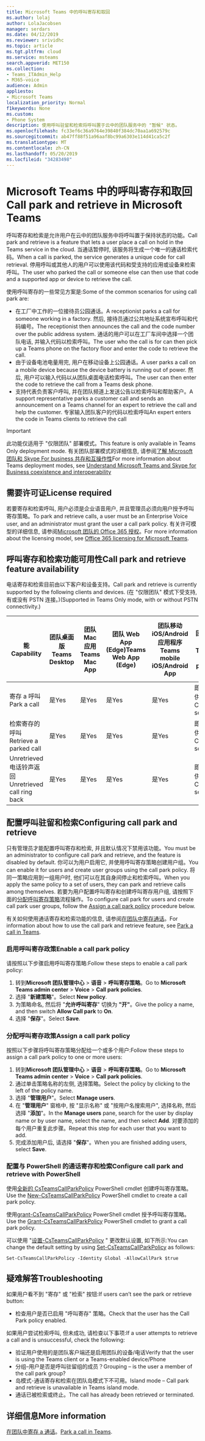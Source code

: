 ```yaml
---
title: Microsoft Teams 中的呼叫寄存和取回
ms.author: lolaj
author: LolaJacobsen
manager: serdars
ms.date: 04/12/2019
ms.reviewer: srividhc
ms.topic: article
ms.tgt.pltfrm: cloud
ms.service: msteams
search.appverid: MET150
ms.collection:
- Teams_ITAdmin_Help
- M365-voice
audience: Admin
appliesto:
- Microsoft Teams
localization_priority: Normal
f1keywords: None
ms.custom:
- Phone System
description: 使用呼叫驻留和检索将呼叫置于云中的团队服务中的 "暂候" 状态。
ms.openlocfilehash: fc33ef6c36a9764e39840f384dc70aa1a692579c
ms.sourcegitcommit: ab47ff88f51a96aaf8bc99a6303e114d41ca5c2f
ms.translationtype: MT
ms.contentlocale: zh-CN
ms.lasthandoff: 05/20/2019
ms.locfileid: "34283498"
---
```

# <a name="call-park-and-retrieve-in-microsoft-teams"></a><span data-ttu-id="f40e5-103">Microsoft Teams 中的呼叫寄存和取回</span><span class="sxs-lookup"><span data-stu-id="f40e5-103">Call park and retrieve in Microsoft Teams</span></span>

<span data-ttu-id="f40e5-104">呼叫寄存和检索是允许用户在云中的团队服务中将呼叫置于保持状态的功能。</span><span class="sxs-lookup"><span data-stu-id="f40e5-104">Call park and retrieve is a feature that lets a user place a call on hold in the Teams service in the cloud.</span></span> <span data-ttu-id="f40e5-105">当通话暂停时, 该服务将生成一个唯一的通话检索代码。</span><span class="sxs-lookup"><span data-stu-id="f40e5-105">When a call is parked, the service generates a unique code for call retrieval.</span></span> <span data-ttu-id="f40e5-106">停用呼叫或其他人的用户可以使用该代码和受支持的应用或设备来检索呼叫。</span><span class="sxs-lookup"><span data-stu-id="f40e5-106">The user who parked the call or someone else can then use that code and a supported app or device to retrieve the call.</span></span> 

<span data-ttu-id="f40e5-107">使用呼叫寄存的一些常见方案是:</span><span class="sxs-lookup"><span data-stu-id="f40e5-107">Some of the common scenarios for using call park are:</span></span> 

- <span data-ttu-id="f40e5-108">在工厂中工作的一位接待员公园通话。</span><span class="sxs-lookup"><span data-stu-id="f40e5-108">A receptionist parks a call for someone working in a factory.</span></span> <span data-ttu-id="f40e5-109">然后, 接待员通过公共地址系统宣布呼叫和代码编号。</span><span class="sxs-lookup"><span data-stu-id="f40e5-109">The receptionist then announces the call and the code number over the public address system.</span></span> <span data-ttu-id="f40e5-110">通话的用户可以在工厂车间中选择一个团队电话, 并输入代码以检索呼叫。</span><span class="sxs-lookup"><span data-stu-id="f40e5-110">The user who the call is for can then pick up a Teams phone on the factory floor and enter the code to retrieve the call.</span></span>
- <span data-ttu-id="f40e5-111">由于设备电池电量用完, 用户在移动设备上公园通话。</span><span class="sxs-lookup"><span data-stu-id="f40e5-111">A user parks a call on a mobile device because the device battery is running out of power.</span></span> <span data-ttu-id="f40e5-112">然后, 用户可以输入代码以从团队桌面电话检索呼叫。</span><span class="sxs-lookup"><span data-stu-id="f40e5-112">The user can then enter the code to retrieve the call from a Teams desk phone.</span></span>
- <span data-ttu-id="f40e5-113">支持代表负责客户呼叫, 并在团队频道上发送公告以检索呼叫和帮助客户。</span><span class="sxs-lookup"><span data-stu-id="f40e5-113">A support representative parks a customer call and sends an announcement on a Teams channel for an expert to retrieve the call and help the customer.</span></span> <span data-ttu-id="f40e5-114">专家输入团队客户的代码以检索呼叫</span><span class="sxs-lookup"><span data-stu-id="f40e5-114">An expert enters the code in Teams clients to retrieve the call</span></span>

> [!IMPORTANT]
> <span data-ttu-id="f40e5-115">此功能仅适用于 "仅限团队" 部署模式。</span><span class="sxs-lookup"><span data-stu-id="f40e5-115">This feature is only available in Teams Only deployment mode.</span></span> <span data-ttu-id="f40e5-116">有关团队部署模式的详细信息, 请参阅[了解 Microsoft 团队和 Skype For business 共存和互操作性](teams-and-skypeforbusiness-coexistence-and-interoperability.md)</span><span class="sxs-lookup"><span data-stu-id="f40e5-116">For more information about Teams deployment modes, see [Understand Microsoft Teams and Skype for Business coexistence and interoperability](teams-and-skypeforbusiness-coexistence-and-interoperability.md)</span></span>

## <a name="license-required"></a><span data-ttu-id="f40e5-117">需要许可证</span><span class="sxs-lookup"><span data-stu-id="f40e5-117">License required</span></span>

<span data-ttu-id="f40e5-118">若要寄存和检索呼叫, 用户必须是企业语音用户, 并且管理员必须向用户授予呼叫寄存策略。</span><span class="sxs-lookup"><span data-stu-id="f40e5-118">To park and retrieve calls, a user must be an Enterprise Voice user, and an administrator must grant the user a call park policy.</span></span> <span data-ttu-id="f40e5-119">有关许可模型的详细信息, 请参阅[Microsoft 团队的 Office 365 授权](office-365-licensing.md)。</span><span class="sxs-lookup"><span data-stu-id="f40e5-119">For more information about the licensing model, see [Office 365 licensing for Microsoft Teams](office-365-licensing.md).</span></span>

## <a name="call-park-and-retrieve-feature-availability"></a><span data-ttu-id="f40e5-120">呼叫寄存和检索功能可用性</span><span class="sxs-lookup"><span data-stu-id="f40e5-120">Call park and retrieve feature availability</span></span>

<span data-ttu-id="f40e5-121">电话寄存和检索目前由以下客户和设备支持。</span><span class="sxs-lookup"><span data-stu-id="f40e5-121">Call park and retrieve is currently supported by the following clients and devices.</span></span> <span data-ttu-id="f40e5-122">(在 "仅限团队" 模式下受支持, 有或没有 PSTN 连接。)</span><span class="sxs-lookup"><span data-stu-id="f40e5-122">(Supported in Teams Only mode, with or without PSTN connectivity.)</span></span>

| <span data-ttu-id="f40e5-123">能</span><span class="sxs-lookup"><span data-stu-id="f40e5-123">Capability</span></span> | <span data-ttu-id="f40e5-124">团队桌面版</span><span class="sxs-lookup"><span data-stu-id="f40e5-124">Teams Desktop</span></span> | <span data-ttu-id="f40e5-125">团队 Mac 应用</span><span class="sxs-lookup"><span data-stu-id="f40e5-125">Teams Mac App</span></span> | <span data-ttu-id="f40e5-126">团队 Web App (Edge)</span><span class="sxs-lookup"><span data-stu-id="f40e5-126">Teams Web App (Edge)</span></span> |<span data-ttu-id="f40e5-127">团队移动 iOS/Android 应用程序</span><span class="sxs-lookup"><span data-stu-id="f40e5-127">Teams mobile iOS/Android App</span></span> | <span data-ttu-id="f40e5-128">团队 IP 电话</span><span class="sxs-lookup"><span data-stu-id="f40e5-128">Teams IP phone</span></span> | <span data-ttu-id="f40e5-129">Skype for Business IP 电话</span><span class="sxs-lookup"><span data-stu-id="f40e5-129">Skype for Business IP phone</span></span> |
|------------|---------------|---------------|----------------------|-----------------------------|----------------|-----------------------------|
| <span data-ttu-id="f40e5-130">寄存 a 呼叫</span><span class="sxs-lookup"><span data-stu-id="f40e5-130">Park a call</span></span> | <span data-ttu-id="f40e5-131">是</span><span class="sxs-lookup"><span data-stu-id="f40e5-131">Yes</span></span> | <span data-ttu-id="f40e5-132">是</span><span class="sxs-lookup"><span data-stu-id="f40e5-132">Yes</span></span> | <span data-ttu-id="f40e5-133">是</span><span class="sxs-lookup"><span data-stu-id="f40e5-133">Yes</span></span> | <span data-ttu-id="f40e5-134">是</span><span class="sxs-lookup"><span data-stu-id="f40e5-134">Yes</span></span> | <span data-ttu-id="f40e5-135">即将提供</span><span class="sxs-lookup"><span data-stu-id="f40e5-135">Coming soon</span></span>| <span data-ttu-id="f40e5-136">否</span><span class="sxs-lookup"><span data-stu-id="f40e5-136">No</span></span> |
| <span data-ttu-id="f40e5-137">检索寄存的呼叫</span><span class="sxs-lookup"><span data-stu-id="f40e5-137">Retrieve a parked call</span></span> | <span data-ttu-id="f40e5-138">是</span><span class="sxs-lookup"><span data-stu-id="f40e5-138">Yes</span></span> | <span data-ttu-id="f40e5-139">是</span><span class="sxs-lookup"><span data-stu-id="f40e5-139">Yes</span></span> | <span data-ttu-id="f40e5-140">是</span><span class="sxs-lookup"><span data-stu-id="f40e5-140">Yes</span></span> | <span data-ttu-id="f40e5-141">是</span><span class="sxs-lookup"><span data-stu-id="f40e5-141">Yes</span></span> | <span data-ttu-id="f40e5-142">即将提供</span><span class="sxs-lookup"><span data-stu-id="f40e5-142">Coming soon</span></span>| <span data-ttu-id="f40e5-143">否</span><span class="sxs-lookup"><span data-stu-id="f40e5-143">No</span></span> |
| <span data-ttu-id="f40e5-144">Unretrieved 电话铃声返回</span><span class="sxs-lookup"><span data-stu-id="f40e5-144">Unretrieved call ring back</span></span> | <span data-ttu-id="f40e5-145">是</span><span class="sxs-lookup"><span data-stu-id="f40e5-145">Yes</span></span> | <span data-ttu-id="f40e5-146">是</span><span class="sxs-lookup"><span data-stu-id="f40e5-146">Yes</span></span> | <span data-ttu-id="f40e5-147">是</span><span class="sxs-lookup"><span data-stu-id="f40e5-147">Yes</span></span> | <span data-ttu-id="f40e5-148">是</span><span class="sxs-lookup"><span data-stu-id="f40e5-148">Yes</span></span> | <span data-ttu-id="f40e5-149">即将提供</span><span class="sxs-lookup"><span data-stu-id="f40e5-149">Coming soon</span></span>| <span data-ttu-id="f40e5-150">否</span><span class="sxs-lookup"><span data-stu-id="f40e5-150">No</span></span> |

## <a name="configuring-call-park-and-retrieve"></a><span data-ttu-id="f40e5-151">配置呼叫驻留和检索</span><span class="sxs-lookup"><span data-stu-id="f40e5-151">Configuring call park and retrieve</span></span>

<span data-ttu-id="f40e5-152">只有管理员才能配置呼叫寄存和检索, 并且默认情况下禁用该功能。</span><span class="sxs-lookup"><span data-stu-id="f40e5-152">You must be an administrator to configure call park and retrieve, and the feature is disabled by default.</span></span> <span data-ttu-id="f40e5-153">你可以为用户启用它, 并使用呼叫寄存策略创建用户组。</span><span class="sxs-lookup"><span data-stu-id="f40e5-153">You can enable it for users and create user groups using the call park policy.</span></span> <span data-ttu-id="f40e5-154">将同一策略应用到一组用户时, 他们可以在其自身间停止和检索呼叫。</span><span class="sxs-lookup"><span data-stu-id="f40e5-154">When you apply the same policy to a set of users, they can park and retrieve calls among themselves.</span></span> <span data-ttu-id="f40e5-155">若要为用户配置呼叫寄存和创建呼叫寄存用户组, 请按照下面的[分配呼叫寄存策略](#assign-a-call-park-policy)流程操作。</span><span class="sxs-lookup"><span data-stu-id="f40e5-155">To configure call park for users and create call park user groups, follow the [Assign a call park policy](#assign-a-call-park-policy) procedure below.</span></span>

<span data-ttu-id="f40e5-156">有关如何使用通话寄存和检索功能的信息, 请参阅[在团队中寄存通话](https://support.office.com/article/park-a-call-in-teams-8538c063-d676-4e9a-8045-fc3b7299bb2f)。</span><span class="sxs-lookup"><span data-stu-id="f40e5-156">For information about how to use the call park and retrieve feature, see [Park a call in Teams](https://support.office.com/article/park-a-call-in-teams-8538c063-d676-4e9a-8045-fc3b7299bb2f).</span></span>

### <a name="enable-a-call-park-policy"></a><span data-ttu-id="f40e5-157">启用呼叫寄存政策</span><span class="sxs-lookup"><span data-stu-id="f40e5-157">Enable a call park policy</span></span>

<span data-ttu-id="f40e5-158">请按照以下步骤启用呼叫寄存策略:</span><span class="sxs-lookup"><span data-stu-id="f40e5-158">Follow these steps to enable a call park policy:</span></span>

1. <span data-ttu-id="f40e5-159">转到**Microsoft 团队管理中心** > **语音** > **呼叫寄存策略**。</span><span class="sxs-lookup"><span data-stu-id="f40e5-159">Go to **Microsoft Teams admin center** > **Voice** > **Call park policies**.</span></span>
2. <span data-ttu-id="f40e5-160">选择 "**新建策略**"。</span><span class="sxs-lookup"><span data-stu-id="f40e5-160">Select **New policy**.</span></span>
3. <span data-ttu-id="f40e5-161">为策略命名, 然后将 "**允许呼叫寄存**" 切换为 **"开"**。</span><span class="sxs-lookup"><span data-stu-id="f40e5-161">Give the policy a name, and then switch **Allow Call park** to **On**.</span></span>
4. <span data-ttu-id="f40e5-162">选择 "**保存**"。</span><span class="sxs-lookup"><span data-stu-id="f40e5-162">Select **Save**.</span></span>

### <a name="assign-a-call-park-policy"></a><span data-ttu-id="f40e5-163">分配呼叫寄存政策</span><span class="sxs-lookup"><span data-stu-id="f40e5-163">Assign a call park policy</span></span>

<span data-ttu-id="f40e5-164">按照以下步骤将呼叫寄存策略分配给一个或多个用户:</span><span class="sxs-lookup"><span data-stu-id="f40e5-164">Follow these steps to assign a call park policy to one or more users:</span></span>

1. <span data-ttu-id="f40e5-165">转到**Microsoft 团队管理中心** > **语音** > **呼叫寄存策略**。</span><span class="sxs-lookup"><span data-stu-id="f40e5-165">Go to **Microsoft Teams admin center** > **Voice** > **Call park policies**.</span></span>
2. <span data-ttu-id="f40e5-166">通过单击策略名称的左侧, 选择策略。</span><span class="sxs-lookup"><span data-stu-id="f40e5-166">Select the policy by clicking to the left of the policy name.</span></span>
3. <span data-ttu-id="f40e5-167">选择 "**管理用户**"。</span><span class="sxs-lookup"><span data-stu-id="f40e5-167">Select **Manage users**.</span></span>
4. <span data-ttu-id="f40e5-168">在 "**管理用户**" 窗格中, 按 "显示名称" 或 "按用户名搜索用户", 选择名称, 然后选择 "**添加**"。</span><span class="sxs-lookup"><span data-stu-id="f40e5-168">In the **Manage users** pane, search for the user by display name or by user name, select the name, and then select **Add**.</span></span> <span data-ttu-id="f40e5-169">对要添加的每个用户重复此步骤。</span><span class="sxs-lookup"><span data-stu-id="f40e5-169">Repeat this step for each user that you want to add.</span></span>
5. <span data-ttu-id="f40e5-170">完成添加用户后, 请选择 "**保存**"。</span><span class="sxs-lookup"><span data-stu-id="f40e5-170">When you are finished adding users, select **Save**.</span></span>
 
### <a name="configure-call-park-and-retrieve-with-powershell"></a><span data-ttu-id="f40e5-171">配置与 PowerShell 的通话寄存和检索</span><span class="sxs-lookup"><span data-stu-id="f40e5-171">Configure call park and retrieve with PowerShell</span></span>

<span data-ttu-id="f40e5-172">使用[全新的 CsTeamsCallParkPolicy](https://docs.microsoft.com/powershell/module/skype/new-csteamscallparkpolicy?view=skype-ps) PowerShell cmdlet 创建呼叫寄存策略。</span><span class="sxs-lookup"><span data-stu-id="f40e5-172">Use the [New-CsTeamsCallParkPolicy](https://docs.microsoft.com/powershell/module/skype/new-csteamscallparkpolicy?view=skype-ps) PowerShell cmdlet to create a call park policy.</span></span>

<span data-ttu-id="f40e5-173">使用[grant-CsTeamsCallParkPolicy](https://docs.microsoft.com/powershell/module/skype/grant-csteamscallparkpolicy?view=skype-ps) PowerShell cmdlet 授予呼叫寄存策略。</span><span class="sxs-lookup"><span data-stu-id="f40e5-173">Use the [Grant-CsTeamsCallParkPolicy](https://docs.microsoft.com/powershell/module/skype/grant-csteamscallparkpolicy?view=skype-ps) PowerShell cmdlet to grant a call park policy.</span></span>

<span data-ttu-id="f40e5-174">可以使用 "[设置-CsTeamsCallParkPolicy](https://docs.microsoft.com/powershell/module/skype/set-csteamscallparkpolicy?view=skype-ps) " 更改默认设置, 如下所示:</span><span class="sxs-lookup"><span data-stu-id="f40e5-174">You can change the default setting by using [Set-CsTeamsCallParkPolicy](https://docs.microsoft.com/powershell/module/skype/set-csteamscallparkpolicy?view=skype-ps) as follows:</span></span>

`Set-CsTeamsCallParkPolicy -Identity Global -AllowCallPark $true`


## <a name="troubleshooting"></a><span data-ttu-id="f40e5-175">疑难解答</span><span class="sxs-lookup"><span data-stu-id="f40e5-175">Troubleshooting</span></span>

<span data-ttu-id="f40e5-176">如果用户看不到 "寄存" 或 "检索" 按钮:</span><span class="sxs-lookup"><span data-stu-id="f40e5-176">If users can’t see the park or retrieve button:</span></span> 

- <span data-ttu-id="f40e5-177">检查用户是否已启用 "呼叫寄存" 策略。</span><span class="sxs-lookup"><span data-stu-id="f40e5-177">Check that the user has the Call Park policy enabled.</span></span> 

<span data-ttu-id="f40e5-178">如果用户尝试检索呼叫, 但未成功, 请检查以下事项:</span><span class="sxs-lookup"><span data-stu-id="f40e5-178">If a user attempts to retrieve a call and is unsuccessful, check the following:</span></span>

- <span data-ttu-id="f40e5-179">验证用户使用的是团队客户端还是启用团队的设备/电话</span><span class="sxs-lookup"><span data-stu-id="f40e5-179">Verify that the user is using the Teams client or a Teams-enabled device/Phone</span></span>
- <span data-ttu-id="f40e5-180">分组–用户是否是呼叫驻留组的成员？</span><span class="sxs-lookup"><span data-stu-id="f40e5-180">Grouping – is the user a member of the call park group?</span></span>
- <span data-ttu-id="f40e5-181">岛模式-通话寄存和检索在团队岛模式下不可用。</span><span class="sxs-lookup"><span data-stu-id="f40e5-181">Island mode – Call park and retrieve is unavailable in Teams island mode.</span></span>
- <span data-ttu-id="f40e5-182">通话已被检索或终止。</span><span class="sxs-lookup"><span data-stu-id="f40e5-182">The call has already been retrieved or terminated.</span></span>

## <a name="more-information"></a><span data-ttu-id="f40e5-183">详细信息</span><span class="sxs-lookup"><span data-stu-id="f40e5-183">More information</span></span>

<span data-ttu-id="f40e5-184">[在团队中寄存 a 通话](https://support.office.com/article/park-a-call-in-teams-8538c063-d676-4e9a-8045-fc3b7299bb2f)。</span><span class="sxs-lookup"><span data-stu-id="f40e5-184">[Park a call in Teams](https://support.office.com/article/park-a-call-in-teams-8538c063-d676-4e9a-8045-fc3b7299bb2f).</span></span>